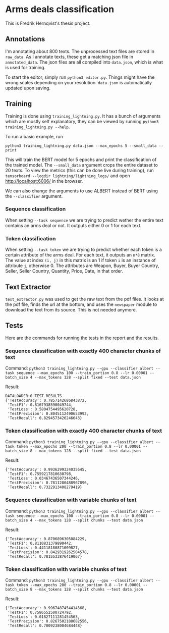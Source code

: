 # Arms deals classification

This is Fredrik Hernqvist's thesis project.

## Annotations
I'm annotating about 800 texts. The unprocessed text files are stored in `raw_data`. As I annotate texts, these get a matching json file in `annotated_data`. The json files are all compiled into `data.json`, which is what is used for training.

To start the editor, simply run `python3 editor.py`. Things might have the wrong scales depending on your resolution. `data.json` is automatically updated upon saving.

## Training
Training is done using `training_lightning.py`. It has a bunch of arguments which are mostly self explanatory, they can be viewed by running `python3 training_lightning.py --help`.

To run a basic example, run
```
python3 training_lightning.py data.json --max_epochs 5 --small_data --print
```

This will train the BERT model for 5 epochs and print the classification of the trained model. The `--small_data` argument crops the entire dataset to 20 texts. To view the metrics (this can be done live during training), run  ```tensorboard --logdir lightning/lightning_logs/``` and open [http://localhost:6006/](http://localhost:6006/) in the browser.

We can also change the arguments to use ALBERT instead of BERT using the `--classifier` argument.

### Sequence classification
When setting `--task sequence` we are trying to predict wether the entire text contains an arms deal or not. It outputs either 0 or 1 for each text.

### Token classification
When setting `--task token` we are trying to predict whether each token is a certain attribute of the arms deal. For each text, it outputs an `n*8` matrix. The value at index `(i, j)` in this matrix is an 1 if token `i` is an instance of attribute `j`, otherwise 0. The attributes are Weapon, Buyer, Buyer Country, Seller, Seller Country, Quantity, Price, Date, in that order.


## Text Extractor
`text_extractor.py` was used to get the raw text from the pdf files. It looks at the pdf file, finds the url at the bottom, and uses the `newspaper` module to download the text from its source. This is not needed anymore.

## Tests
Here are the commands for running the tests in the report and the results.
### Sequence classification with exactly 400 character chunks of text
Command:
`python3 training_lightning.py --gpu --classifier albert --task sequence --max_epochs 100 --train_portion 0.8 --lr 0.00001 --batch_size 4 --max_tokens 128 --split fixed --test data.json`

Result:
```
DATALOADER:0 TEST RESULTS
{'TestAccuracy': 0.7857142686843872,
 'TestF1': 0.8167938590049744,
 'TestLoss': 0.5804754495620728,
 'TestPrecision': 0.8045112490653992,
 'TestRecall': 0.8294573426246643}
```

### Token classification with exactly 400 character chunks of text
Command:
`python3 training_lightning.py --gpu --classifier albert --task token --max_epochs 200 --train_portion 0.8 --lr 0.00001 --batch_size 8 --max_tokens 128 --split fixed --test data.json`

Result:
```
{'TestAccuracy': 0.9936299324035645,
 'TestF1': 0.7559217810630798,
 'TestLoss': 0.03467436507344246,
 'TestPrecision': 0.7811280488967896,
 'TestRecall': 0.7322913408279419}
```

### Sequence classification with variable chunks of text
Command:
`python3 training_lightning.py --gpu --classifier albert --task sequence --max_epochs 100 --train_portion 0.8 --lr 0.00001 --batch_size 4 --max_tokens 128 --split chunks --test data.json`

Result:
```
{'TestAccuracy': 0.8706896305084229,
 'TestF1': 0.8110831379890442,
 'TestLoss': 0.44118180871009827,
 'TestPrecision': 0.8429319262504578,
 'TestRecall': 0.7815533876419067}
```

### Token classification with variable chunks of text
Command:
`python3 training_lightning.py --gpu --classifier albert --task token --max_epochs 200 --train_portion 0.8 --lr 0.00001 --batch_size 8 --max_tokens 128 --split chunks --test data.json`

Result:
```
{'TestAccuracy': 0.9967487454414368,
 'TestF1': 0.7586552500724792,
 'TestLoss': 0.01827111281454563,
 'TestPrecision': 0.8267502188682556,
 'TestRecall': 0.7009238004684448}
```
 